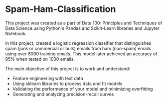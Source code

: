 # Spam-Ham-Classification

This project was created as a part of Data 100: Principles and Techniques of Data Science using Python's Pandas and Scikit-Learn libraries and Jupyter Notebook.

In this project, created a logistic regression classifier that distinguishes spam (junk or commercial or bulk) emails from ham (non-spam) emails using over 8000 training emails. This model later achieved an accuracy of 95% when tested on 1000 emails.

The main objective of this project is to work and understand: 

- Feature engineering with text data
- Using sklearn libraries to process data and fit models
- Validating the performance of your model and minimizing overfitting
- Generating and analyzing precision-recall curves
